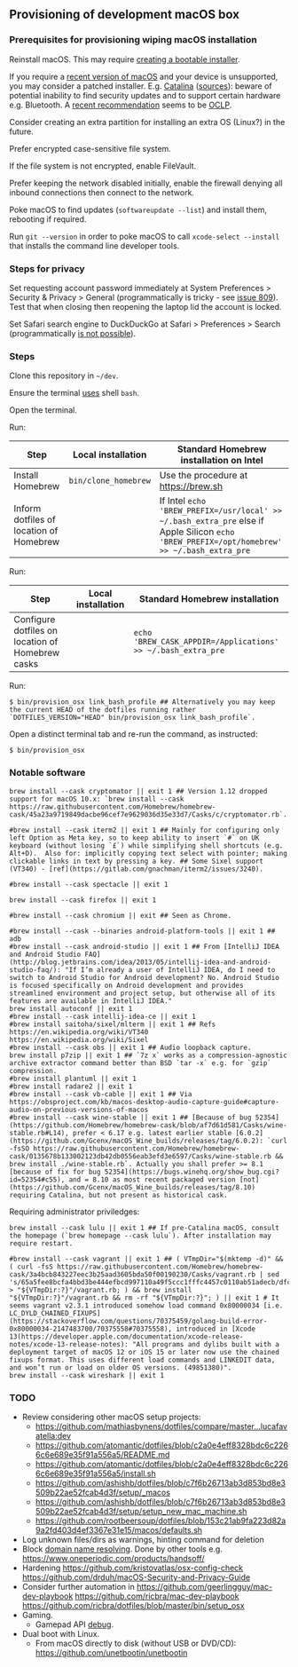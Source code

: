 ## Provisioning of development macOS box

### Prerequisites for provisioning wiping macOS installation

Reinstall macOS.
This may require [creating a bootable installer](https://support.apple.com/en-us/HT201372).

If you require a [recent version of macOS](https://support.apple.com/en-us/HT201222) and your device is unsupported,
you may consider a patched installer.
E.g. [Catalina](http://dosdude1.com/catalina/) ([sources](https://github.com/dosdude1/macos-catalina-patcher/)):
beware of potential inability to find security updates and to support certain hardware e.g. Bluetooth.
A [recent recommendation](https://github.com/dosdude1/macos-catalina-patcher/issues/150#issuecomment-1000781162)
seems to be [OCLP](https://github.com/dortania/OpenCore-Legacy-Patcher).

Consider creating an extra partition for installing an extra OS (Linux?) in the future.

Prefer encrypted case-sensitive file system.

If the file system is not encrypted,
enable FileVault.

Prefer keeping the network disabled initially,
enable the firewall denying all inbound connections
then connect to the network.

Poke macOS to find updates (`softwareupdate --list`)
and install them,
rebooting if required.

Run `git --version`
in order to poke macOS to call `xcode-select --install`
that installs the command line developer tools.

### Steps for privacy

Set requesting account password immediately
at System Preferences > Security & Privacy > General
(programmatically is tricky - see [issue 809](https://github.com/mathiasbynens/dotfiles)).
Test that when closing then reopening the laptop lid the account is locked.

Set Safari search engine to DuckDuckGo
at Safari > Preferences > Search
(programmatically [is not possible](https://stackoverflow.com/questions/12855168/mac-os-x-safari-6-default-search-engine-change-between-possible-values)).

### Steps

Clone this repository in `~/dev`.

Ensure the terminal [uses](https://support.apple.com/en-gb/guide/terminal/trml113/mac) shell `bash`.

Open the terminal.

Run:

| Step | Local installation | Standard Homebrew installation on Intel |
| --- | --- | --- |
| Install Homebrew | `bin/clone_homebrew` | Use the procedure at https://brew.sh |
| Inform dotfiles of location of Homebrew | | If Intel `echo 'BREW_PREFIX=/usr/local' >> ~/.bash_extra_pre` else if Apple Silicon `echo 'BREW_PREFIX=/opt/homebrew' >> ~/.bash_extra_pre` |

Run:

| Step | Local installation | Standard Homebrew installation |
| --- | --- | --- |
| Configure dotfiles on location of Homebrew casks | | `echo 'BREW_CASK_APPDIR=/Applications' >> ~/.bash_extra_pre` |

Run:

```
$ bin/provision_osx link_bash_profile ## Alternatively you may keep the current HEAD of the dotfiles running rather `DOTFILES_VERSION="HEAD" bin/provision_osx link_bash_profile`.
```

Open a distinct terminal tab and re-run the command, as instructed:

```
$ bin/provision_osx
```

### Notable software

```
brew install --cask cryptomator || exit 1 ## Version 1.12 dropped support for macOS 10.x: `brew install --cask https://raw.githubusercontent.com/Homebrew/homebrew-cask/45a23a9719849dacbe96cef7e9629036d35e33d7/Casks/c/cryptomator.rb`.

#brew install --cask iterm2 || exit 1 ## Mainly for configuring only left Option as Meta key, so to keep ability to insert `#` on UK keyboard (without losing `£`) while simplifying shell shortcuts (e.g. Alt+D).  Also for: implicitly copying text select with pointer; making clickable links in text by pressing a key. ## Some Sixel support (VT340) - [ref](https://gitlab.com/gnachman/iterm2/issues/3240).

#brew install --cask spectacle || exit 1

brew install --cask firefox || exit 1

#brew install --cask chromium || exit ## Seen as Chrome.

#brew install --cask --binaries android-platform-tools || exit 1 ## adb
#brew install --cask android-studio || exit 1 ## From [IntelliJ IDEA and Android Studio FAQ](http://blog.jetbrains.com/idea/2013/05/intellij-idea-and-android-studio-faq/): "If I’m already a user of IntelliJ IDEA, do I need to switch to Android Studio for Android development? No. Android Studio is focused specifically on Android development and provides streamlined environment and project setup, but otherwise all of its features are available in IntelliJ IDEA."
brew install autoconf || exit 1
#brew install --cask intellij-idea-ce || exit 1
#brew install saitoha/sixel/mlterm || exit 1 ## Refs https://en.wikipedia.org/wiki/VT340 https://en.wikipedia.org/wiki/Sixel
#brew install --cask obs || exit 1 ## Audio loopback capture.
brew install p7zip || exit 1 ## `7z x` works as a compression-agnostic archive extractor command better than BSD `tar -x` e.g. for `gzip` compression.
#brew install plantuml || exit 1
#brew install radare2 || exit 1
#brew install --cask vb-cable || exit 1 ## Via https://obsproject.com/kb/macos-desktop-audio-capture-guide#capture-audio-on-previous-versions-of-macos
#brew install --cask wine-stable || exit 1 ## [Because of bug 52354](https://github.com/Homebrew/homebrew-cask/blob/af7d61d581/Casks/wine-stable.rb#L14), prefer < 6.17 e.g. latest earlier stable [6.0.2](https://github.com/Gcenx/macOS_Wine_builds/releases/tag/6.0.2): `curl -fsSO https://raw.githubusercontent.com/Homebrew/homebrew-cask/0135678b133002123db42db0556eab3efd3e6597/Casks/wine-stable.rb && brew install ./wine-stable.rb`. Actually you shall prefer >= 8.1 [because of fix for bug 52354](https://bugs.winehq.org/show_bug.cgi?id=52354#c55), and = 8.10 as most recent packaged version [not](https://github.com/Gcenx/macOS_Wine_builds/releases/tag/8.10) requiring Catalina, but not present as historical cask.
```

Requiring administrator priviledges:
```
brew install --cask lulu || exit 1 ## If pre-Catalina macOS, consult the homepage (`brew homepage --cask lulu`). After installation may require restart.

#brew install --cask vagrant || exit 1 ## ( VTmpDir="$(mktemp -d)" && ( curl -fsS https://raw.githubusercontent.com/Homebrew/homebrew-cask/3a4bcb843227eec3b25aad3605bda50f00190230/Casks/vagrant.rb | sed 's/65a5fee8bcfa4bbd3be444efbcd997110a49f5ccc1fffc4457c0110ab51adecb/dfcb08ee37a197c091d0d13f52a4cf55b98d24466063934032530959259fcd89/g' > "${VTmpDir:?}"/vagrant.rb; ) && brew install "${VTmpDir:?}"/vagrant.rb && rm -rf "${VTmpDir:?}"; ) || exit 1 # It seems vagrant v2.3.1 introduced somehow load command 0x80000034 [i.e. LC_DYLD_CHAINED_FIXUPS](https://stackoverflow.com/questions/70375459/golang-build-error-0x80000034-2147483700/70375558#70375558), introduced in [Xcode 13(https://developer.apple.com/documentation/xcode-release-notes/xcode-13-release-notes): "All programs and dylibs built with a deployment target of macOS 12 or iOS 15 or later now use the chained fixups format. This uses different load commands and LINKEDIT data, and won’t run or load on older OS versions. (49851380)".
brew install --cask wireshark || exit 1
```

### TODO

* Review considering other macOS setup projects:
  - https://github.com/mathiasbynens/dotfiles/compare/master...lucafavatella:dev
  - https://github.com/atomantic/dotfiles/blob/c2a0e4eff8328bdc6c2266c6e689e35f91a556a5/README.md
  - https://github.com/atomantic/dotfiles/blob/c2a0e4eff8328bdc6c2266c6e689e35f91a556a5/install.sh
  - https://github.com/ashishb/dotfiles/blob/c7f6b26713ab3d853bd8e3509b22ae52fcab4d3f/setup/_macos
  - https://github.com/ashishb/dotfiles/blob/c7f6b26713ab3d853bd8e3509b22ae52fcab4d3f/setup/setup_new_mac_machine.sh
  - https://github.com/rootbeersoup/dotfiles/blob/153c21ab9fa223d82a9a2fd403d4ef3367e31e15/macos/defaults.sh
* Log unknown files/dirs as warnings, hinting command for deletion
* Block [domain name resolving](https://threatpost.com/patrick-wardle-breaks-and-bypasses-macos-firewalls/134784/). Done by other tools e.g. https://www.oneperiodic.com/products/handsoff/
* Hardening https://github.com/kristovatlas/osx-config-check https://github.com/drduh/macOS-Security-and-Privacy-Guide
* Consider further automation in https://github.com/geerlingguy/mac-dev-playbook https://github.com/ricbra/mac-dev-playbook https://github.com/ricbra/dotfiles/blob/master/bin/setup_osx
* Gaming.
  - Gamepad API [debug](https://hardwaretester.com/gamepad).
* Dual boot with Linux.
  - From macOS directly to disk (without USB or DVD/CD): https://github.com/unetbootin/unetbootin
